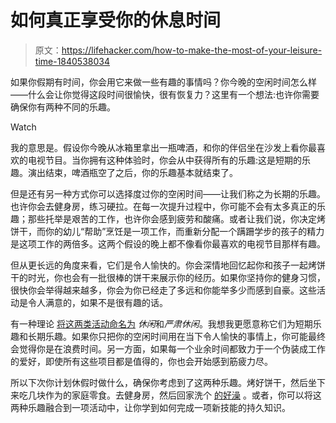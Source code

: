 # 如何真正享受你的休息时间

> 原文：<https://lifehacker.com/how-to-make-the-most-of-your-leisure-time-1840538034>

如果你假期有时间，你会用它来做一些有趣的事情吗？你今晚的空闲时间怎么样——什么会让你觉得这段时间很愉快，很有恢复力？这里有一个想法:也许你需要确保你有两种不同的乐趣。

Watch

我的意思是。假设你今晚从冰箱里拿出一瓶啤酒，和你的伴侣坐在沙发上看你最喜欢的电视节目。当你拥有这种体验时，你会从中获得所有的乐趣:这是短期的乐趣。演出结束，啤酒瓶空了之后，你的乐趣基本就结束了。

但是还有另一种方式你可以选择度过你的空闲时间——让我们称之为长期的乐趣。也许你会去健身房，练习硬拉。在每一次提升过程中，你可能不会有太多真正的乐趣；那些托举是艰苦的工作，也许你会感到疲劳和酸痛。或者让我们说，你决定烤饼干，而你的幼儿“帮助”烹饪是一项工作，而重新分配一个蹒跚学步的孩子的精力是这项工作的两倍多。这两个假设的晚上都不像看你最喜欢的电视节目那样有趣。

但从更长远的角度来看，它们是令人愉快的。你会深情地回忆起你和孩子一起烤饼干的时光，你也会有一批很棒的饼干来展示你的经历。如果你坚持你的健身习惯，很快你会举得越来越多，你会为你已经走了多远和你能举多少而感到自豪。这些活动是令人满意的，如果不是很有趣的话。

有一种理论 [将这两类活动命名为](https://www.seriousleisure.net/concepts.html) *休闲*和*严肃休闲*。我想我更愿意称它们为短期乐趣和长期乐趣。如果你只把你的空闲时间用在当下令人愉快的事情上，你可能最终会觉得你是在浪费时间。另一方面，如果每一个业余时间都致力于一个伪装成工作的爱好，即使所有这些项目都是值得的，你也会开始感到筋疲力尽。

所以下次你计划休假时做什么，确保你考虑到了这两种乐趣。烤好饼干，然后坐下来吃几块作为的家庭零食。去健身房，然后回家洗个 [的好澡](https://lifehacker.com/how-to-take-the-best-bath-possible-1795702871) 。或者，你可以将这两种乐趣融合到一项活动中，让你学到如何完成一项新技能的持久知识。